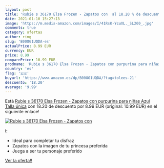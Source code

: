 ```yaml
---
layout: post
title: 'Rubie s 36170 Elsa Frozen - Zapatos con  al 18.20 % de descuento'
date: 2021-01-10 15:27:13
image: 'https://m.media-amazon.com/images/I/41RsK-YcuXL._SL200_.jpg'
comments: true
category: ofertas
author: ring
slug: 'B00OG1UQDA-es'
actualPrice: 8.99 EUR
currency: EUR
price: 8.99
comparePrice: 10.99 EUR
prodname: 'Rubie s 36170 Elsa Frozen - Zapatos con purpurina para niñas  Azul  Talla única'
country: 'es'
flag: '🇪🇸'
buyurl: 'https://www.amazon.es/dp/B00OG1UQDA/?tag=tolees-21'
descuento: '18.20'
average: '9.99'
---
```


Está [Rubie s 36170 Elsa Frozen - Zapatos con purpurina para niñas  Azul  Talla única](https://www.amazon.es/dp/B00OG1UQDA/?tag=tolees-21) con 18.20 de descuento por 8.99 EUR (original: 10.99 EUR) en el siguiente enlace!

[![Rubie s 36170 Elsa Frozen - Zapatos con ](https://m.media-amazon.com/images/I/41RsK-YcuXL._SL200_.jpg)](https://www.amazon.es/dp/B00OG1UQDA/?tag=tolees-21)

ℹ️:

- Ideal para completar tu disfraz
- Zapatos con la imagen de tu princesa preferida
- Juega a ser tu personaje preferido

[Ver la oferta!!](https://www.amazon.es/dp/B00OG1UQDA/?tag=tolees-21)
